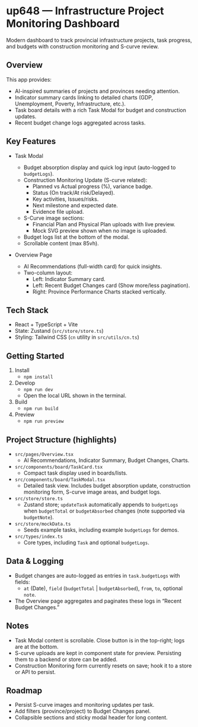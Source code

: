# up648 — Infrastructure Project Monitoring Dashboard

Modern dashboard to track provincial infrastructure projects, task progress, and budgets with construction monitoring and S-curve review.

## Overview

This app provides:
- AI-inspired summaries of projects and provinces needing attention.
- Indicator summary cards linking to detailed charts (GDP, Unemployment, Poverty, Infrastructure, etc.).
- Task board details with a rich Task Modal for budget and construction updates.
- Recent budget change logs aggregated across tasks.

## Key Features

- Task Modal
  - Budget absorption display and quick log input (auto-logged to `budgetLogs`).
  - Construction Monitoring Update (S-curve related):
    - Planned vs Actual progress (%), variance badge.
    - Status (On track/At risk/Delayed).
    - Key activities, Issues/risks.
    - Next milestone and expected date.
    - Evidence file upload.
  - S-Curve image sections:
    - Financial Plan and Physical Plan uploads with live preview.
    - Mock SVG preview shown when no image is uploaded.
  - Budget logs list at the bottom of the modal.
  - Scrollable content (max 85vh).

- Overview Page
  - AI Recommendations (full-width card) for quick insights.
  - Two-column layout:
    - Left: Indicator Summary card.
    - Left: Recent Budget Changes card (Show more/less pagination).
    - Right: Province Performance Charts stacked vertically.

## Tech Stack

- React + TypeScript + Vite
- State: Zustand (`src/store/store.ts`)
- Styling: Tailwind CSS (`cn` utility in `src/utils/cn.ts`)

## Getting Started

1. Install
   - `npm install`
2. Develop
   - `npm run dev`
   - Open the local URL shown in the terminal.
3. Build
   - `npm run build`
4. Preview
   - `npm run preview`

## Project Structure (highlights)

- `src/pages/Overview.tsx`
  - AI Recommendations, Indicator Summary, Budget Changes, Charts.
- `src/components/board/TaskCard.tsx`
  - Compact task display used in boards/lists.
- `src/components/board/TaskModal.tsx`
  - Detailed task view. Includes budget absorption update, construction monitoring form, S-curve image areas, and budget logs.
- `src/store/store.ts`
  - Zustand store; `updateTask` automatically appends to `budgetLogs` when `budgetTotal` or `budgetAbsorbed` changes (note supported via `budgetNote`).
- `src/store/mockData.ts`
  - Seeds example tasks, including example `budgetLogs` for demos.
- `src/types/index.ts`
  - Core types, including `Task` and optional `budgetLogs`.

## Data & Logging

- Budget changes are auto-logged as entries in `task.budgetLogs` with fields:
  - `at` (Date), `field` (`budgetTotal` | `budgetAbsorbed`), `from`, `to`, optional `note`.
- The Overview page aggregates and paginates these logs in “Recent Budget Changes.”

## Notes

- Task Modal content is scrollable. Close button is in the top-right; logs are at the bottom.
- S-curve uploads are kept in component state for preview. Persisting them to a backend or store can be added.
- Construction Monitoring form currently resets on save; hook it to a store or API to persist.

## Roadmap

- Persist S-curve images and monitoring updates per task.
- Add filters (province/project) to Budget Changes panel.
- Collapsible sections and sticky modal header for long content.
